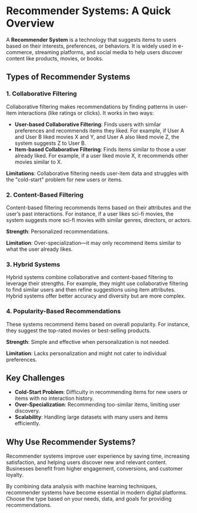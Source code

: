 # Recommender Systems: A Quick Overview

A **Recommender System** is a technology that suggests items to users based on their interests, preferences, or behaviors. It is widely used in e-commerce, streaming platforms, and social media to help users discover content like products, movies, or books.

## Types of Recommender Systems

### 1. Collaborative Filtering
Collaborative filtering makes recommendations by finding patterns in user-item interactions (like ratings or clicks). It works in two ways:

- **User-based Collaborative Filtering**: Finds users with similar preferences and recommends items they liked. For example, if User A and User B liked movies X and Y, and User A also liked movie Z, the system suggests Z to User B.
- **Item-based Collaborative Filtering**: Finds items similar to those a user already liked. For example, if a user liked movie X, it recommends other movies similar to X.

**Limitations**: Collaborative filtering needs user-item data and struggles with the "cold-start" problem for new users or items.

### 2. Content-Based Filtering
Content-based filtering recommends items based on their attributes and the user’s past interactions. For instance, if a user likes sci-fi movies, the system suggests more sci-fi movies with similar genres, directors, or actors.

**Strength**: Personalized recommendations.

**Limitation**: Over-specialization—it may only recommend items similar to what the user already likes.

### 3. Hybrid Systems
Hybrid systems combine collaborative and content-based filtering to leverage their strengths. For example, they might use collaborative filtering to find similar users and then refine suggestions using item attributes. Hybrid systems offer better accuracy and diversity but are more complex.

### 4. Popularity-Based Recommendations
These systems recommend items based on overall popularity. For instance, they suggest the top-rated movies or best-selling products.

**Strength**: Simple and effective when personalization is not needed.

**Limitation**: Lacks personalization and might not cater to individual preferences.

## Key Challenges

- **Cold-Start Problem**: Difficulty in recommending items for new users or items with no interaction history.
- **Over-Specialization**: Recommending too-similar items, limiting user discovery.
- **Scalability**: Handling large datasets with many users and items efficiently.

## Why Use Recommender Systems?

Recommender systems improve user experience by saving time, increasing satisfaction, and helping users discover new and relevant content. Businesses benefit from higher engagement, conversions, and customer loyalty.

By combining data analysis with machine learning techniques, recommender systems have become essential in modern digital platforms. Choose the type based on your needs, data, and goals for providing recommendations.

